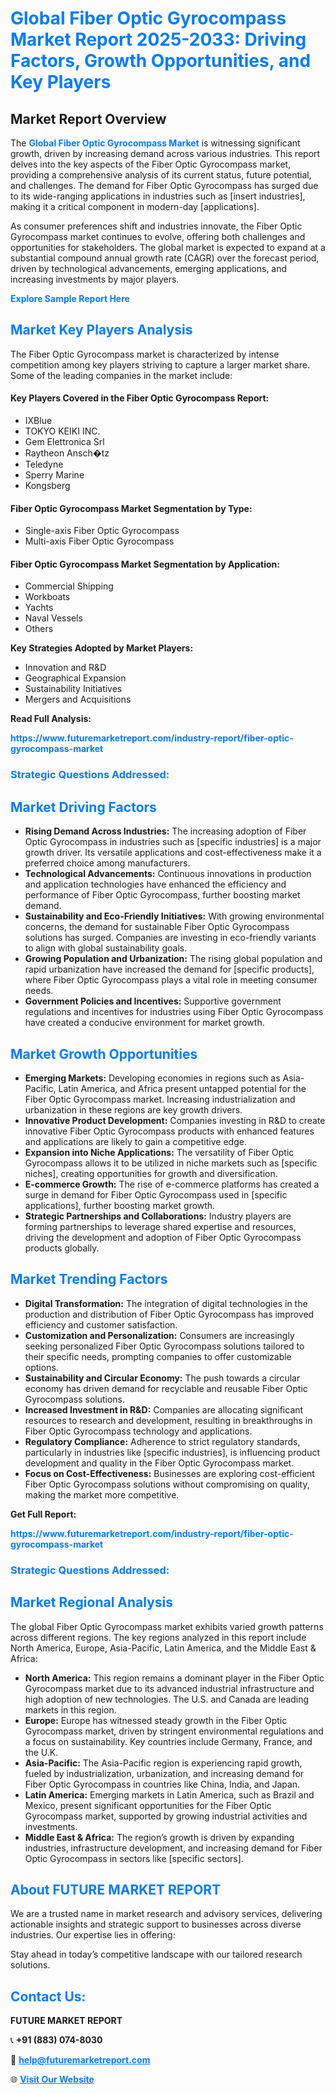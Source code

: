 <h1 style="color: #007BFF;">Global Fiber Optic Gyrocompass Market Report 2025-2033: Driving Factors, Growth Opportunities, and Key Players</h1>

<section id="overview">
<h2>Market Report Overview</h2>
<p>The <a href="https://www.futuremarketreport.com/industry-report/fiber-optic-gyrocompass-market" style="color: #007BFF; text-decoration: none;"><strong>Global Fiber Optic Gyrocompass Market</strong></a> is witnessing significant growth, driven by increasing demand across various industries. This report delves into the key aspects of the Fiber Optic Gyrocompass market, providing a comprehensive analysis of its current status, future potential, and challenges. The demand for Fiber Optic Gyrocompass has surged due to its wide-ranging applications in industries such as [insert industries], making it a critical component in modern-day [applications].</p>
<p>As consumer preferences shift and industries innovate, the Fiber Optic Gyrocompass market continues to evolve, offering both challenges and opportunities for stakeholders. The global market is expected to expand at a substantial compound annual growth rate (CAGR) over the forecast period, driven by technological advancements, emerging applications, and increasing investments by major players.</p>
</section>

<section id="overview">
<p><a href="https://www.futuremarketreport.com/request-sample/reportId=41586" style="color: #007BFF; text-decoration: none;"><strong>Explore Sample Report Here</strong></a></p>
</section>

<section id="key-players">
<h2 style="color: #007BFF;">Market Key Players Analysis</h2>
<p>The Fiber Optic Gyrocompass market is characterized by intense competition among key players striving to capture a larger market share. Some of the leading companies in the market include:</p>
<h4>Key Players Covered in the Fiber Optic Gyrocompass Report:</h4>
<ul><li>IXBlue</li><li>TOKYO KEIKI INC.</li><li>Gem Elettronica Srl</li><li>Raytheon Ansch�tz</li><li>Teledyne</li><li>Sperry Marine</li><li>Kongsberg</li></ul>
<h4>Fiber Optic Gyrocompass Market Segmentation by Type:</h4>
<ul><li>Single-axis Fiber Optic Gyrocompass</li><li>Multi-axis Fiber Optic Gyrocompass</li></ul>

<h4>Fiber Optic Gyrocompass Market Segmentation by Application:</h4>
<ul><li>Commercial Shipping</li><li>Workboats</li><li>Yachts</li><li>Naval Vessels</li><li>Others</li></ul>
<p><strong>Key Strategies Adopted by Market Players:</strong></p>
<ul>
<li>Innovation and R&D</li>
<li>Geographical Expansion</li>
<li>Sustainability Initiatives</li>
<li>Mergers and Acquisitions</li>
</ul>
</section>

<section>
<p><strong>Read Full Analysis: </strong></p><a href="https://www.futuremarketreport.com/industry-report/fiber-optic-gyrocompass-market" style="color: #007BFF; text-decoration: none;"><strong>https://www.futuremarketreport.com/industry-report/fiber-optic-gyrocompass-market</strong></a>
<h3 style="color: #007BFF;">Strategic Questions Addressed:</h3>
</section>

<section id="driving-factors">
<h2 style="color: #007BFF;">Market Driving Factors</h2>
<ul>
<li><strong>Rising Demand Across Industries:</strong> The increasing adoption of Fiber Optic Gyrocompass in industries such as [specific industries] is a major growth driver. Its versatile applications and cost-effectiveness make it a preferred choice among manufacturers.</li>
<li><strong>Technological Advancements:</strong> Continuous innovations in production and application technologies have enhanced the efficiency and performance of Fiber Optic Gyrocompass, further boosting market demand.</li>
<li><strong>Sustainability and Eco-Friendly Initiatives:</strong> With growing environmental concerns, the demand for sustainable Fiber Optic Gyrocompass solutions has surged. Companies are investing in eco-friendly variants to align with global sustainability goals.</li>
<li><strong>Growing Population and Urbanization:</strong> The rising global population and rapid urbanization have increased the demand for [specific products], where Fiber Optic Gyrocompass plays a vital role in meeting consumer needs.</li>
<li><strong>Government Policies and Incentives:</strong> Supportive government regulations and incentives for industries using Fiber Optic Gyrocompass have created a conducive environment for market growth.</li>
</ul>
</section>

<section id="growth-opportunities">
<h2 style="color: #007BFF;">Market Growth Opportunities</h2>
<ul>
<li><strong>Emerging Markets:</strong> Developing economies in regions such as Asia-Pacific, Latin America, and Africa present untapped potential for the Fiber Optic Gyrocompass market. Increasing industrialization and urbanization in these regions are key growth drivers.</li>
<li><strong>Innovative Product Development:</strong> Companies investing in R&D to create innovative Fiber Optic Gyrocompass products with enhanced features and applications are likely to gain a competitive edge.</li>
<li><strong>Expansion into Niche Applications:</strong> The versatility of Fiber Optic Gyrocompass allows it to be utilized in niche markets such as [specific niches], creating opportunities for growth and diversification.</li>
<li><strong>E-commerce Growth:</strong> The rise of e-commerce platforms has created a surge in demand for Fiber Optic Gyrocompass used in [specific applications], further boosting market growth.</li>
<li><strong>Strategic Partnerships and Collaborations:</strong> Industry players are forming partnerships to leverage shared expertise and resources, driving the development and adoption of Fiber Optic Gyrocompass products globally.</li>
</ul>
</section>

<section id="trending-factors">
<h2 style="color: #007BFF;">Market Trending Factors</h2>
<ul>
<li><strong>Digital Transformation:</strong> The integration of digital technologies in the production and distribution of Fiber Optic Gyrocompass has improved efficiency and customer satisfaction.</li>
<li><strong>Customization and Personalization:</strong> Consumers are increasingly seeking personalized Fiber Optic Gyrocompass solutions tailored to their specific needs, prompting companies to offer customizable options.</li>
<li><strong>Sustainability and Circular Economy:</strong> The push towards a circular economy has driven demand for recyclable and reusable Fiber Optic Gyrocompass solutions.</li>
<li><strong>Increased Investment in R&D:</strong> Companies are allocating significant resources to research and development, resulting in breakthroughs in Fiber Optic Gyrocompass technology and applications.</li>
<li><strong>Regulatory Compliance:</strong> Adherence to strict regulatory standards, particularly in industries like [specific industries], is influencing product development and quality in the Fiber Optic Gyrocompass market.</li>
<li><strong>Focus on Cost-Effectiveness:</strong> Businesses are exploring cost-efficient Fiber Optic Gyrocompass solutions without compromising on quality, making the market more competitive.</li>
</ul>
</section>

<section>
<p><strong>Get Full Report: </strong></p><a href="https://www.futuremarketreport.com/industry-report/fiber-optic-gyrocompass-market" style="color: #007BFF; text-decoration: none;"><strong>https://www.futuremarketreport.com/industry-report/fiber-optic-gyrocompass-market</strong></a>
<h3 style="color: #007BFF;">Strategic Questions Addressed:</h3>
</section>


<section id="regional-analysis">
<h2 style="color: #007BFF;">Market Regional Analysis</h2>
<p>The global Fiber Optic Gyrocompass market exhibits varied growth patterns across different regions. The key regions analyzed in this report include North America, Europe, Asia-Pacific, Latin America, and the Middle East & Africa:</p>
<ul>
<li><strong>North America:</strong> This region remains a dominant player in the Fiber Optic Gyrocompass market due to its advanced industrial infrastructure and high adoption of new technologies. The U.S. and Canada are leading markets in this region.</li>
<li><strong>Europe:</strong> Europe has witnessed steady growth in the Fiber Optic Gyrocompass market, driven by stringent environmental regulations and a focus on sustainability. Key countries include Germany, France, and the U.K.</li>
<li><strong>Asia-Pacific:</strong> The Asia-Pacific region is experiencing rapid growth, fueled by industrialization, urbanization, and increasing demand for Fiber Optic Gyrocompass in countries like China, India, and Japan.</li>
<li><strong>Latin America:</strong> Emerging markets in Latin America, such as Brazil and Mexico, present significant opportunities for the Fiber Optic Gyrocompass market, supported by growing industrial activities and investments.</li>
<li><strong>Middle East & Africa:</strong> The region’s growth is driven by expanding industries, infrastructure development, and increasing demand for Fiber Optic Gyrocompass in sectors like [specific sectors].</li>
</ul>
</section>

<footer>
<h2 style="color: #007BFF;">About FUTURE MARKET REPORT</h2>
<p>We are a trusted name in market research and advisory services, delivering actionable insights and strategic support to businesses across diverse industries. Our expertise lies in offering:</p>

<p>Stay ahead in today’s competitive landscape with our tailored research solutions.</p>

<h2 style="color: #007BFF;">Contact Us:</h2>
<p><strong>FUTURE MARKET REPORT</strong></p>
<p>📞 <strong>+91 (883) 074-8030</strong></p>
<p>📧 <strong><a href="mailto:help@futuremarketreport.com" style="color: #007BFF;">help@futuremarketreport.com</a></strong></p>
<p>🌐 <strong><a href="https://www.futuremarketreport.com/" style="color: #007BFF;">Visit Our Website</a></strong></p>
</footer>